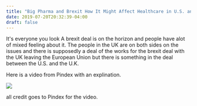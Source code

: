 ```yaml
---
title: "Big Pharma and Brexit How It Might Affect Healthcare in U.S. and the U"
date: 2019-07-20T20:32:39-04:00
draft: false
---
```

It's everyone you look A brexit deal is on the horizon and people have alot of mixed feeling about it. The people in the UK are on both sides on the issues and there is supposedly a deal of the works for the brexit deal with the UK leaving the European Union but there is something in the deal between the U.S. and the U.K. 

Here is a video from Pindex with an explination.

[![](http://img.youtube.com/vi/LSL3z55cT_c/0.jpg)](http://www.youtube.com/watch?v=LSL3z55cT_c "")

all credit goes to Pindex for the video.
